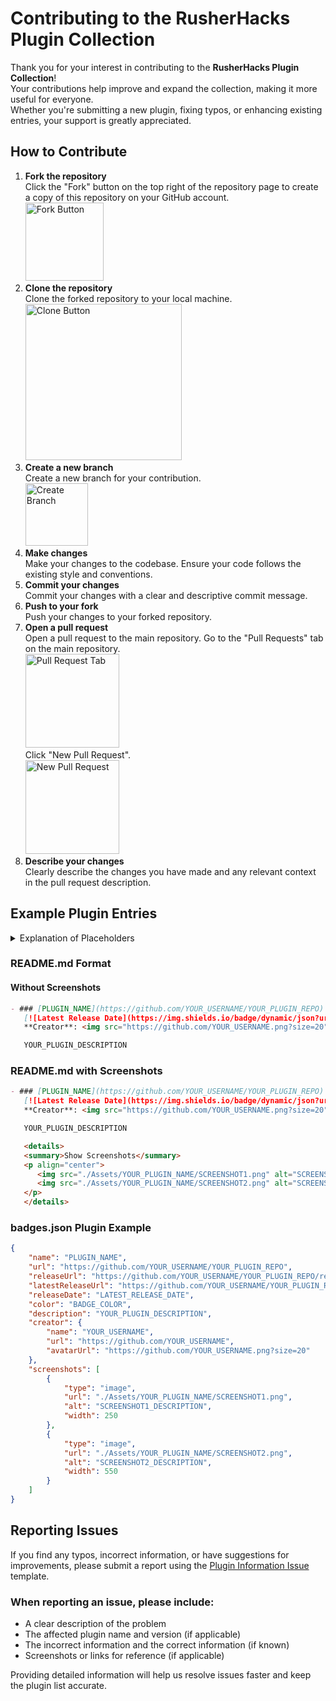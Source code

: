 # Contributing to the RusherHacks Plugin Collection  

Thank you for your interest in contributing to the **RusherHacks Plugin Collection**!  
Your contributions help improve and expand the collection, making it more useful for everyone.  
Whether you're submitting a new plugin, fixing typos, or enhancing existing entries, your support is greatly appreciated.

## How to Contribute
1. **Fork the repository**  
   Click the "Fork" button on the top right of the repository page to create a copy of this repository on your GitHub account.  
   <img src="./Assets/Contributing/Fork.png" alt="Fork Button" width="125">
2. **Clone the repository**  
   Clone the forked repository to your local machine.  
   <img src="./Assets/Contributing/Clone.jpg" alt="Clone Button" width="250">
3. **Create a new branch**  
   Create a new branch for your contribution.  
   <img src="./Assets/Contributing/NewBranch.png" alt="Create Branch" width="100">
4. **Make changes**  
   Make your changes to the codebase. Ensure your code follows the existing style and conventions.
5. **Commit your changes**  
   Commit your changes with a clear and descriptive commit message.
6. **Push to your fork**  
   Push your changes to your forked repository.
7. **Open a pull request**  
   Open a pull request to the main repository. Go to the "Pull Requests" tab on the main repository. <br>
   <img src="./Assets/Contributing/PullRequestsTab.png" alt="Pull Request Tab" width="150"> <br>
   Click "New Pull Request". <br>
   <img src="./Assets/Contributing/NewPullRequest.png" alt="New Pull Request" width="150">
8. **Describe your changes**  
   Clearly describe the changes you have made and any relevant context in the pull request description.

## Example Plugin Entries

<details>
  <summary>Explanation of Placeholders</summary>
  
- **PLUGIN_NAME**: The name of your plugin  
- **YOUR_USERNAME**: Your GitHub username  
- **YOUR_PLUGIN_REPO**: The name of your plugin's GitHub repository  
- **PLUGIN_INDEX**: The index of your plugin in the `badges.json` file (0 for the first plugin, 1 for the second, etc.)  
- **BADGE_COLOR**:  
  - `"green"` if the plugin has a release  
  - `"red"` if the plugin has no release  
- **YOUR_PLUGIN_DESCRIPTION**: A brief description of your plugin  
- **LATEST_VERSION**: The version number of your latest release  
- **LATEST_RELEASE_DATE**: The date of your latest release in the format `YYYY-MM-DD`  
- **LATEST_RELEASE_URL**: The direct URL to the latest release `.jar` file  
- **SCREENSHOT1.png, SCREENSHOT2.png**: The filenames of your screenshot images  
- **SCREENSHOT1_DESCRIPTION, SCREENSHOT2_DESCRIPTION**: Brief descriptions of your screenshots  
- **CREATOR_NAME**: The display name of the plugin creator  
- **CREATOR_URL**: The GitHub profile URL of the creator  
- **CREATOR_AVATAR_URL**: The GitHub avatar URL of the creator (`https://github.com/YOUR_USERNAME.png?size=20`)
</details>


### **README.md Format**

#### **Without Screenshots**
```markdown
- ### [PLUGIN_NAME](https://github.com/YOUR_USERNAME/YOUR_PLUGIN_REPO) <br>
   [![Latest Release Date](https://img.shields.io/badge/dynamic/json?url=https%3A%2F%2Frusherdevelopment.github.io%2Frusherhack-plugins%2Fbadges.json&query=%24.plugins[PLUGIN_INDEX].releaseDate&label=Latest%20Release&color=BADGE_COLOR)](https://github.com/YOUR_USERNAME/YOUR_PLUGIN_REPO/releases) [![GitHub Downloads (all releases)](https://img.shields.io/github/downloads/YOUR_USERNAME/YOUR_PLUGIN_REPO/total)](https://github.com/YOUR_USERNAME/YOUR_PLUGIN_REPO/releases/download/LATEST_VERSION/YOUR_PLUGIN_NAME-LATEST_VERSION.jar) <br>
   **Creator**: <img src="https://github.com/YOUR_USERNAME.png?size=20" width="20" height="20"> [YOUR_USERNAME](https://github.com/YOUR_USERNAME)

   YOUR_PLUGIN_DESCRIPTION
```

### README.md with Screenshots
```markdown
- ### [PLUGIN_NAME](https://github.com/YOUR_USERNAME/YOUR_PLUGIN_REPO) <br>
   [![Latest Release Date](https://img.shields.io/badge/dynamic/json?url=https%3A%2F%2Frusherdevelopment.github.io%2Frusherhack-plugins%2Fbadges.json&query=%24.plugins[PLUGIN_INDEX].releaseDate&label=Latest%20Release&color=BADGE_COLOR)](https://github.com/YOUR_USERNAME/YOUR_PLUGIN_REPO/releases) [![GitHub Downloads (all releases)](https://img.shields.io/github/downloads/YOUR_USERNAME/YOUR_PLUGIN_REPO/total)](https://github.com/YOUR_USERNAME/YOUR_PLUGIN_REPO/releases/download/LATEST_VERSION/YOUR_PLUGIN_NAME-LATEST_VERSION.jar) <br>
   **Creator**: <img src="https://github.com/YOUR_USERNAME.png?size=20" width="20" height="20"> [YOUR_USERNAME](https://github.com/YOUR_USERNAME)

   YOUR_PLUGIN_DESCRIPTION

   <details>
   <summary>Show Screenshots</summary>
   <p align="center">
      <img src="./Assets/YOUR_PLUGIN_NAME/SCREENSHOT1.png" alt="SCREENSHOT1_DESCRIPTION" border="0" width="250">
      <img src="./Assets/YOUR_PLUGIN_NAME/SCREENSHOT2.png" alt="SCREENSHOT2_DESCRIPTION" border="0" width="550">
   </p>
   </details>
```

### badges.json Plugin Example
```json
{
    "name": "PLUGIN_NAME",
    "url": "https://github.com/YOUR_USERNAME/YOUR_PLUGIN_REPO",
    "releaseUrl": "https://github.com/YOUR_USERNAME/YOUR_PLUGIN_REPO/releases",
    "latestReleaseUrl": "https://github.com/YOUR_USERNAME/YOUR_PLUGIN_REPO/releases/download/LATEST_VERSION/YOUR_PLUGIN_NAME-LATEST_VERSION.jar",
    "releaseDate": "LATEST_RELEASE_DATE",
    "color": "BADGE_COLOR",
    "description": "YOUR_PLUGIN_DESCRIPTION",
    "creator": {
        "name": "YOUR_USERNAME",
        "url": "https://github.com/YOUR_USERNAME",
        "avatarUrl": "https://github.com/YOUR_USERNAME.png?size=20"
    },
    "screenshots": [
        {
            "type": "image",
            "url": "./Assets/YOUR_PLUGIN_NAME/SCREENSHOT1.png",
            "alt": "SCREENSHOT1_DESCRIPTION",
            "width": 250
        },
        {
            "type": "image",
            "url": "./Assets/YOUR_PLUGIN_NAME/SCREENSHOT2.png",
            "alt": "SCREENSHOT2_DESCRIPTION",
            "width": 550
        }
    ]
}
```

## Reporting Issues

If you find any typos, incorrect information, or have suggestions for improvements, please submit a report using the [Plugin Information Issue](https://github.com/RusherDevelopment/rusherhack-plugins/issues/new?assignees=&labels=&template=plugin-information-issue.md&title=%5BISSUE%5D) template.  

### When reporting an issue, please include:
- A clear description of the problem
- The affected plugin name and version (if applicable)
- The incorrect information and the correct information (if known)
- Screenshots or links for reference (if applicable)  

Providing detailed information will help us resolve issues faster and keep the plugin list accurate.
